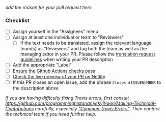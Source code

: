 *add the reason for your pull request here*

### Checklist

- [ ] Assign yourself in the "Assignees" menu
- [ ] Assign at least one individual or team to "Reviewers"
  - [ ] if the text needs to be translated, assign the relevant language team(s) as "Reviewers" and tag both the team as well as the managing edtor in your PR. Please follow the [translation request guidelines](https://github.com/programminghistorian/jekyll/wiki/Requesting-Translation-Guidelines) when writing your PR description
- [ ] Add the appropriate "Label"
- [ ] [Ensure the Github Actions checks pass](https://github.com/programminghistorian/jekyll/wiki/Making-Technical-Contributions#4-check-your-pr-status)
- [ ] [Check the live preview of your PR on Netlify](https://github.com/programminghistorian/jekyll/wiki/Making-Technical-Contributions#5-preview-how-your-pr-looks-when-built-into-html)
- [ ] If this PR closes an open issue, add the phrase `Closes #ISSUENUMBER` to the description above

*If you are having difficulty fixing Travis errors, first consult <https://github.com/programminghistorian/jekyll/wiki/Making-Technical-Contributions> carefully, especially ["Common Travis Errors"](https://github.com/programminghistorian/jekyll/wiki/Making-Technical-Contributions#common-travis-errors). Then contact the technical team if you need further help.*
